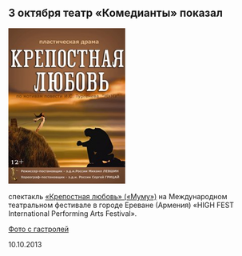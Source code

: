 ## 3 октября театр «Комедианты» показал


[
![](../../performance/krepostnaya-lyubov-mumu/poster.jpg)
][0]

спектакль [«Крепостная любовь» («Муму»)][0] на Международном театральном фестивале в городе Ереване (Армения) «HIGH FEST International Performing Arts Festival».

[Фото с гастролей][1]

10.10.2013

[0]: ../../performance/krepostnaya-lyubov-mumu "Крепостная любовь (Муму)"
[1]: ../foto-s-gastrolei-v-erevan-armeniya "Фото с гастролей в Ереван (Армения)"